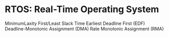 # RTOS: Real-Time Operating System
MinimumLaxity First/Least Slack Time
Earliest Deadline First (EDF)
Deadline-Monotonic Assignment (DMA)
Rate Monotonic Assignment (RMA)

